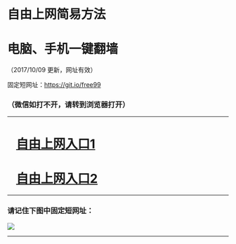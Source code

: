 ﻿# 自由上网简易方法

# 电脑、手机一键翻墙

（2017/10/09 更新，网址有效）

固定短网址：https://git.io/free99

### （微信如打不开，请转到浏览器打开）


***





# &nbsp;&nbsp; <a href="http://ft243799812.fwq-tz-1001.info/fwqtz01.html?t=100900125508 " target="_blank">自由上网入口1</a>
# &nbsp;&nbsp; <a href="http://ft2582529684.fwq-tz-1002.info/fwqtz02.html?t=10090017941 " target="_blank">自由上网入口2</a>
***

### 请记住下图中固定短网址：

<img src="https://s3-us-west-2.amazonaws.com/fwq-1001/yjfq-20170905okok.png" /> 


***

